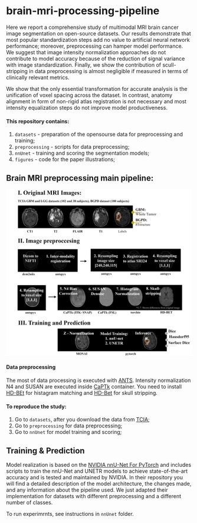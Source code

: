 # brain-mri-processing-pipeline
Here we report a comprehensive study of multimodal MRI brain cancer image segmentation on open-source datasets. Our results demonstrate that most popular standardization steps add no value to artificial neural network performance; moreover, preprocessing can hamper model performance. We suggest that image intensity normalization approaches do not contribute to model accuracy because of the reduction of signal variance with image standardization. Finally, we show the contribution of scull-stripping in data preprocessing is almost negligible if measured in terms of clinically relevant metrics.

We show that the only essential transformation for accurate analysis is the unification of voxel spacing across the dataset. In contrast, anatomy alignment in form of non-rigid atlas registration is not necessary and most intensity equalization steps do not improve model productiveness. 

#### This repository contains:
1. `datasets` - preparation of the opensourse data for preprocessing and training;
3. `preprocessing` - scripts for data preprocessing;
4. `nnUnet` - training and scoring  the segmentation models;
5. `figures` - code for the paper illustrations;

## Brain MRI preprocessing main pipeline:
![image](/figures/abstract2023.jpg)

#### Data preprocessing
The most of data processing is executed with [ANTS](http://stnava.github.io/ANTs/). Intensity normalization N4 and SUSAN are executed inside [CaPTk](https://www.med.upenn.edu/cbica/captk/) container. You need to install [HD-BEt](https://github.com/MIC-DKFZ/HD-BET) for histagram matching and [HD-Bet](https://github.com/MIC-DKFZ/HD-BET) for skull stripping.

#### To reproduce the study:
1. Go to `datasets`, after you download the data from [TCIA](https://www.cancerimagingarchive.net/);
2. Go to `preprocessing` for data preprocessing;
3. Go to `nnUnet` for model training and scoring;


## Training & Prediction

Model realization is based on the [NVIDIA nnU-Net For PyTorch](https://github.com/NVIDIA/DeepLearningExamples/tree/master/PyTorch/Segmentation/nnUNet) and includes scripts to train the nnU-Net and UNETR models to achieve state-of-the-art accuracy and is tested and maintained by NVIDIA. In their repository you will find a detailed description of the model architecture, the changes made, and any information about the pipeline used. We just adapted their implementation for datasets with different preprocessing and a different number of classes.


To run experimrnts, see instructions in `nnUnet` folder.
